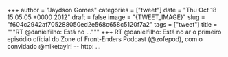 
+++
author = "Jaydson Gomes"
categories = ["tweet"]
date = "Thu Oct 18 15:05:05 +0000 2012"
draft = false
image = "{TWEET_IMAGE}"
slug = "f604c2942af705288050ed2e568c658c5120f7a2"
tags = ["tweet"]
title = """RT @danielfilho: Está no ..."""
+++
RT @danielfilho: Está no ar o primeiro episódio oficial do Zone of Front-Enders Podcast (@zofepod), com o convidado @miketaylr! -- http: ...
